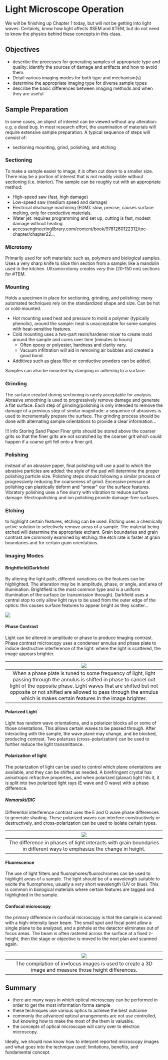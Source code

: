 <!-- 20220902T13:08 -->
# Light Microscope Operation
We will be finishing up Chapter 1 today, but will not be getting into light waves.
Certainly, know how light affects #SEM and #TEM, but do not need to know the physics behind these concepts in this class.



## Objectives
* describe the processes for generating samples of appropriate type and quality: identify the sources of damage and artifacts and how to avoid them.
* Detail various imaging modes for both type and mechanism(s)
* determine the appropriate imaging type for diverse sample types
* describe the basic differences between imaging methods and when they are useful



## Sample Preparation
In some cases, an object of interest can be viewed without any alteration: e.g. a dead bug.
In most research effort, the examination of materials will require extensive sample preparation.
A typical sequence of steps will consist of:
* sectioning mounting, grind, polishing, and etching


### Sectioning
To make a sample easier to image, it is often cut down to a smaller size.
There may be a portion of interest that is not readily visible without sectioning (i.e. interior).
The sample can be roughly cut with an appropriate method:
* High-speed saw (fast, high damage)
* Low-speed saw (medium speed and damage)
* Electrical discharge machining (EDM): slow, precise, causes surface melting, only for conductive materials.
* Water jet: requires programming and set up, cutting is fast, modest damage without heating.
* accessengineeringlibrary.com/content/book/9781260122312/toc-chapter/chapter22...


### Microtomy
Primarily used for soft materials: such as, polymers and biological samples.
Uses a very sharp knife to slice thin section from a sample: like a mandolin used in the kitchen.
Ultramicrotomy creates *very* thin (20-150 nm) sections for #TEM.


### Mounting
Holds a specimen in place for sectioning, grinding, and polishing: many automated techniques rely on the standardized shape and size.
Can be hot or cold-mounted.
* Hot mounting used heat and pressure to mold a polymer (typically phenolic), around the sample: heat is unacceptable for some samples with heat-sensitive features.
* Cold mounting uses a two-part resin/hardener mixer to create mold around the sample and cures over time (minutes to hours)
  * Often epoxy or polyester, hardness and clarity vary.
  * Vacuum infiltration will aid in removing air bubbles and created a good bond.
* Additives such as glass filler or conductive powders can be added.

Samples can also be mounted by clamping or adhering to a surface.


### Grinding
The surface created during sectioning is rarely acceptable for analysis.
Abrasive smoothing is used to progressively remove damage and generate a flat surface.
Each step of grinding/polishing is only intended to remove the damage of a previous step of similar magnitude: a sequence of abrasives is used to incrementally prepare the surface.
The grinding process should be done with alternating sample orientations to provide a clear information...

!!! info Storing Sand Paper
    Finer grits should be stored above the coarser grits so that the finer grits are not scratched by the coarser grit which could happen if a coarse grit fell onto a finer grit.


### Polishing
instead of an abrasive paper, final polishing will use a pad to which the abrasive particles are added: the style of the pad will determine the proper polishing particle size.
Polishing steps should following a similar process of progressively reducing the coarseness of grind.
Excessive pressure at polishing can plastically deform and "smear" our the surface features.
Vibratory polishing uses a fine slurry with vibration to reduce surface damage.
Electropolishing and ion polishing provide damage-free surfaces.


### Etching
to highlight certain features, etching can be used.
Etching uses a chemically active solution to selectively remove areas of a sample.
The material being etched will determine the appropriate etchant.
Grain boundaries and grain contrast are commonly examined by etching: the etch rate is faster at grain boundaries and for certain grain orientations.


### Imaging Modes
#### Brightfield/Darkfield
By altering the light path, different variations on the features can be highlighted.
The alteration may be in amplitude, phase, or angle, and area of illumination.
Brightfield is the most common type and is a uniform illumination of the surface (or transmission through).
Darkfield uses a central stop to only allow light rays to be used from the outer edge of the optics: this causes surface features to appear bright as they scatter...

![](../../../attachments/20220902t1308/comparing_brightfield_to_darkfield_220902_173705_EST.png)

#### Phase Contrast
Light can be altered in amplitude or phase to produce imaging contrast.
Phase contrast microscopy uses a condenser annulus and phase plate to induce destructive interference of the light: where the light is scattered, the image appears brighter.

| ![](../../../attachments/20220902t1308/imaging_modes_phase_contrast_220902_174031_EST.png) |
|:--:|
| When a phase plate is tuned to some frequency of light, light passing through the annulus is shifted in phase to cancel out light of the opposite phase. Light waves that are shifted but not opposite or not shifted are allowed to pass through the annulus which is makes certain features in the image brighter. |

#### Polarized Light
Light has random wave orientations, and a polarizer blocks all or some of those orientations.
This allows certain waves to be passed through.
After interacting with the sample, the wave plane may change, and be blocked, producing contrast.
Two polarizes (cross-polarization) can be used to further reduce the light transmittance.

#### Polarization of light
The polarization of light can be used to control which plane orientations are available, and they can be shifted as needed.
A birefringent crystal has anisotropic refractive properties, and when polarized (planar) light hits it, it is split into two polarized light rays (E wave and O wave) with a phase difference.

##### Nomarski/DIC
Differential interference contrast uses the E and O wave phase differences to generate shading.
These polarized waves can interfere constructively or destructively, and cross-polarization can be used to isolate certain types.

| ![](../../../attachments/20220902t1308/polarization_of_light_by_nomarski_dic_220902_175103_EST.png) |
|:--:|
| The difference in phases of light interacts with grain boundaries in different ways to emphasize the change in height. |

#### Fluorescence
The use of light filters and fluorophores/fluorochromes can be used to highlight areas of a sample.
The light should be of a wavelength suitable to excite the fluorophores, usually a very short wavelength (UV or blue).
This is common in biological materials where certain features are tagged and highlighted in the sample.

#### Confocal microscopy
the primary difference in confocal microscopy is that the sample is scanned with a high-intensity laser beam.
The small spot and focal point allow a single plane to be analyzed, and a  pinhole at the detector eliminates out of focus areas.
The beam is often rastered across the surface at a fixed z-height, then the stage or objective is moved to the next plan and scanned again.

| ![](../../../attachments/20220902t1308/schematic_of_light_paths_in_confocal_microscopy_220902_175426_EST.png) |
|:--:|
| The compilation of in=focus images is used to create a 3D image and measure those height differences. |



## Summary
* there are many ways in which optical microscopy can be performed in order to get the most information forma  sample
* these techniques use various optics to achieve the best outcome
* commonly the advanced optical arrangements are not use controlled, but knowing how to make the most of the them is valuable.
* the concepts of optical microscope will carry over to electron microscopy.

Ideally, we should now know how to interpret reported microscopy images and what goes into the technique used: limitations, benefits, and fundamental concept.
